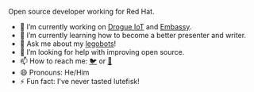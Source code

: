 Open source developer working for Red Hat.

- 🔭 I’m currently working on [Drogue IoT](https://www.drogue.io/) and [Embassy](https://embassy.dev/).
- 🌱 I’m currently learning how to become a better presenter and writer.
- 💬 Ask me about my [legobots](https://github.com/lulf/legobots)!
- 🤔 I’m looking for help with improving open source.
- 📫 How to reach me: [:bird:](https://twitter.com/lulf) or [:incoming_envelope:](mailto:ulf.lilleengen@gmail.com)
- 😄 Pronouns: He/Him
- ⚡ Fun fact: I've never tasted lutefisk!

<!--
**lulf/lulf** is a ✨ _special_ ✨ repository because its `README.md` (this file) appears on your GitHub profile.

Here are some ideas to get you started:

- 🔭 I’m currently working on ...
- 🌱 I’m currently learning ...
- 👯 I’m looking to collaborate on ...
- 🤔 I’m looking for help with ...
- 💬 Ask me about ...
- 📫 How to reach me: ...
- 😄 Pronouns: ...
- ⚡ Fun fact: ...
-->
